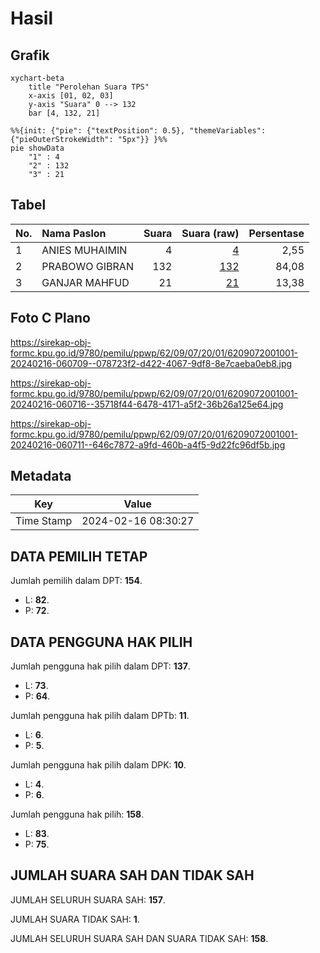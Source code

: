 # Hasil

## Grafik

```mermaid
xychart-beta
    title "Perolehan Suara TPS"
    x-axis [01, 02, 03]
    y-axis "Suara" 0 --> 132
    bar [4, 132, 21]
```

```mermaid
%%{init: {"pie": {"textPosition": 0.5}, "themeVariables": {"pieOuterStrokeWidth": "5px"}} }%%
pie showData
    "1" : 4
    "2" : 132
    "3" : 21
```

## Tabel

| No. | Nama Paslon    | Suara | Suara (raw) | Persentase |
|:--- |:-------------- | -----:| -----------:| ----------:|
| 1   | ANIES MUHAIMIN | 4     | [4][p-1]    | 2,55       |
| 2   | PRABOWO GIBRAN | 132   | [132][p-2]  | 84,08      |
| 3   | GANJAR MAHFUD  | 21    | [21][p-3]   | 13,38      |


[p-1]: https://github.com/gigit-pemilu/pemilu-2024-62-kalimantan-tengah/blob/main/pilpres/hitung-suara/sub/62-kalimantan-tengah/sub/09-lamandau/sub/07-belantikan-raya/sub/2001-nanga-belantikan/sub/001-tps/sub/paslon-1.txt
[p-2]: https://github.com/gigit-pemilu/pemilu-2024-62-kalimantan-tengah/blob/main/pilpres/hitung-suara/sub/62-kalimantan-tengah/sub/09-lamandau/sub/07-belantikan-raya/sub/2001-nanga-belantikan/sub/001-tps/sub/paslon-2.txt
[p-3]: https://github.com/gigit-pemilu/pemilu-2024-62-kalimantan-tengah/blob/main/pilpres/hitung-suara/sub/62-kalimantan-tengah/sub/09-lamandau/sub/07-belantikan-raya/sub/2001-nanga-belantikan/sub/001-tps/sub/paslon-3.txt

## Foto C Plano

https://sirekap-obj-formc.kpu.go.id/9780/pemilu/ppwp/62/09/07/20/01/6209072001001-20240216-060709--078723f2-d422-4067-9df8-8e7caeba0eb8.jpg

https://sirekap-obj-formc.kpu.go.id/9780/pemilu/ppwp/62/09/07/20/01/6209072001001-20240216-060716--35718f44-6478-4171-a5f2-36b26a125e64.jpg

https://sirekap-obj-formc.kpu.go.id/9780/pemilu/ppwp/62/09/07/20/01/6209072001001-20240216-060711--646c7872-a9fd-460b-a4f5-9d22fc96df5b.jpg


## Metadata

| Key        | Value               |
| ---------- | ------------------- |
| Time Stamp | 2024-02-16 08:30:27 |


## DATA PEMILIH TETAP

Jumlah pemilih dalam DPT: **154**.
 * L: **82**.
 * P: **72**.

## DATA PENGGUNA HAK PILIH

Jumlah pengguna hak pilih dalam DPT: **137**.
 * L: **73**.
 * P: **64**.

Jumlah pengguna hak pilih dalam DPTb: **11**.
 * L: **6**.
 * P: **5**.

Jumlah pengguna hak pilih dalam DPK: **10**.
 * L: **4**.
 * P: **6**.

Jumlah pengguna hak pilih: **158**.
 * L: **83**.
 * P: **75**.

## JUMLAH SUARA SAH DAN TIDAK SAH

JUMLAH SELURUH SUARA SAH: **157**.

JUMLAH SUARA TIDAK SAH: **1**.

JUMLAH SELURUH SUARA SAH DAN SUARA TIDAK SAH: **158**.


